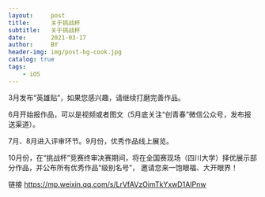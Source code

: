 ```yaml
---
layout:     post
title:      关于挑战杯
subtitle:   关于挑战杯
date:       2021-03-17
author:     BY
header-img: img/post-bg-cook.jpg
catalog: true
tags:
    - iOS
---
```




3月发布“英雄贴”，如果您感兴趣，请继续打磨完善作品。

6月开始报作品，可以是视频或者图文（5月底关注“创青春”微信公众号，发布报送渠道）。

7月、8月进入评审环节。9月份，优秀作品线上展览。

10月份，在“挑战杯”竞赛终审决赛期间，将在全国赛现场（四川大学）择优展示部分作品，并公布所有优秀作品“级别名号”，
邀请您来一饱眼福、大开眼界！

链接 https://mp.weixin.qq.com/s/LrVfAVzOimTkYxwD1AIPnw
